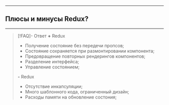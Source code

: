 ----
## Плюсы и минусы Redux?
----
> [!FAQ]- Ответ
> **+** Redux
> - Получение состояние без передечи пропсов;
> - Состояние сохраняется при размонтировании компонента;
> - Предовращение повторных рендерингов компонентов;
> - Разделение интерфейса;
> - Управление состоянием;
> 
> **-** Redux
> - Отсутствие инкапсуляции;
> - Много шаблонного кода, ограниченный дизайн;
> - Расходы памяти на обновление состония;

